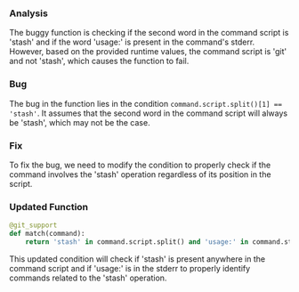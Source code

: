 ### Analysis
The buggy function is checking if the second word in the command script is 'stash' and if the word 'usage:' is present in the command's stderr. However, based on the provided runtime values, the command script is 'git' and not 'stash', which causes the function to fail.

### Bug
The bug in the function lies in the condition `command.script.split()[1] == 'stash'`. It assumes that the second word in the command script will always be 'stash', which may not be the case.

### Fix
To fix the bug, we need to modify the condition to properly check if the command involves the 'stash' operation regardless of its position in the script.

### Updated Function
```python
@git_support
def match(command):
    return 'stash' in command.script.split() and 'usage:' in command.stderr
```

This updated condition will check if 'stash' is present anywhere in the command script and if 'usage:' is in the stderr to properly identify commands related to the 'stash' operation.